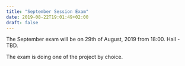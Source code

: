 ```yaml
---
title: "September Session Exam"
date: 2019-08-22T19:01:49+02:00
draft: false
---
```


The September exam will be on 29th of August, 2019 from 18:00. Hall - TBD.

The exam is doing one of the project by choice.

